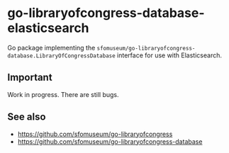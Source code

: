 # go-libraryofcongress-database-elasticsearch

Go package implementing the `sfomuseum/go-libraryofcongress-database.LibraryOfCongressDatabase` interface for use with Elasticsearch. 

## Important

Work in progress. There are still bugs.

## See also

* https://github.com/sfomuseum/go-libraryofcongress
* https://github.com/sfomuseum/go-libraryofcongress-database

